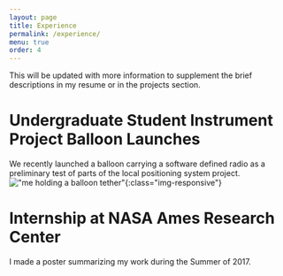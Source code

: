 ```yaml
---
layout: page
title: Experience
permalink: /experience/
menu: true
order: 4
---
```

This will be updated with more information to supplement the brief descriptions in
my resume or in the projects section. 

# Undergraduate Student Instrument Project Balloon Launches
We recently launched a balloon carrying a software defined radio as a preliminary test
of parts of the local positioning system project. 
!["me holding a balloon tether"](/pages/docs/hold_balloon.JPG){:class="img-responsive"}

# Internship at NASA Ames Research Center
I made a poster summarizing my work during the Summer of 2017.
<object data="/pages/docs/jp_nasaposter.pdf" width="1000" height="1000" type='application/pdf'/>
